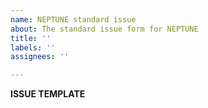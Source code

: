 ```yaml
---
name: NEPTUNE standard issue
about: The standard issue form for NEPTUNE
title: ''
labels: ''
assignees: ''

---
```


**ISSUE TEMPLATE**
